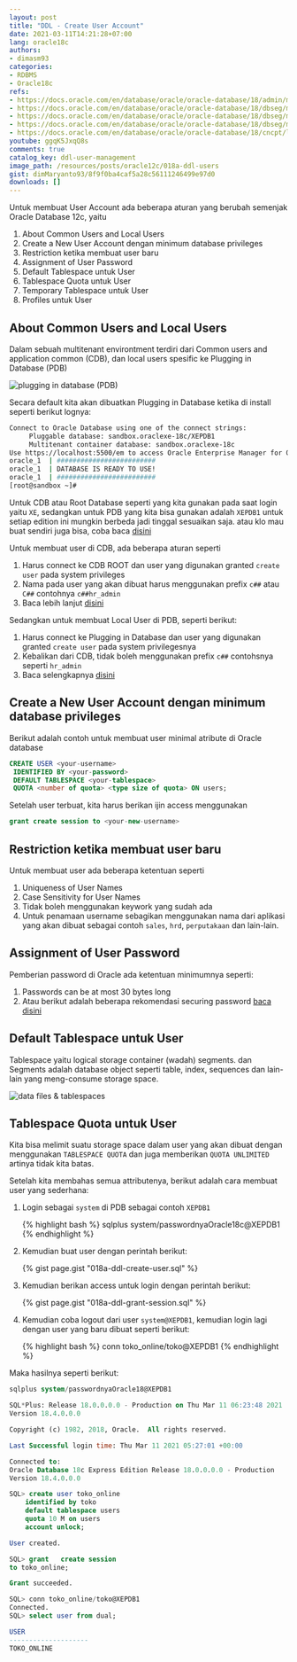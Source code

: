 ```yaml
---
layout: post
title: "DDL - Create User Account"
date: 2021-03-11T14:21:28+07:00
lang: oracle18c
authors:
- dimasm93
categories:
- RDBMS
- Oracle18c
refs: 
- https://docs.oracle.com/en/database/oracle/oracle-database/18/admin/managing-users-and-securing-the-database.html#GUID-B20E4AFB-592E-42BD-8485-36EEDA033035
- https://docs.oracle.com/en/database/oracle/oracle-database/18/dbseg/managing-security-for-oracle-database-users.html#GUID-4C383489-6BB4-439A-8293-42F9E6191C85
- https://docs.oracle.com/en/database/oracle/oracle-database/18/dbseg/managing-security-for-oracle-database-users.html#GUID-81D0494C-E838-4DD9-AC82-B56473F98D06
- https://docs.oracle.com/en/database/oracle/oracle-database/18/dbseg/managing-security-for-oracle-database-users.html#GUID-E7CA1DB2-54E2-427D-A69A-BF53DA74FCE1
- https://docs.oracle.com/en/database/oracle/oracle-database/18/cncpt/logical-storage-structures.html#GUID-3502CA78-FBC9-4927-B455-0ECB22E53066
youtube: ggqK5JxqQ8s
comments: true
catalog_key: ddl-user-management
image_path: /resources/posts/oracle12c/018a-ddl-users
gist: dimMaryanto93/8f9f0ba4caf5a28c56111246499e97d0
downloads: []
---
```


Untuk membuat User Account ada beberapa aturan yang berubah semenjak Oracle Database 12c, yaitu 

1. About Common Users and Local Users
2. Create a New User Account dengan minimum database privileges 
3. Restriction ketika membuat user baru
4. Assignment of User Password
5. Default Tablespace untuk User
6. Tablespace Quota untuk User
7. Temporary Tablespace untuk User
8. Profiles untuk User

## About Common Users and Local Users

Dalam sebuah multitenant environtment terdiri dari Common users and application common (CDB), dan local users spesific ke Plugging in Database (PDB)

![plugging in database (PDB)](https://docs.oracle.com/en/database/oracle/oracle-database/18/dbseg/img/dbseg_vm_011a.png)

Secara default kita akan dibuatkan Plugging in Database ketika di install seperti berikut lognya:

```bash
Connect to Oracle Database using one of the connect strings:
     Pluggable database: sandbox.oraclexe-18c/XEPDB1
     Multitenant container database: sandbox.oraclexe-18c
Use https://localhost:5500/em to access Oracle Enterprise Manager for Oracle Database XE
oracle_1  | #########################
oracle_1  | DATABASE IS READY TO USE!
oracle_1  | #########################
[root@sandbox ~]#
```

Untuk CDB atau Root Database seperti yang kita gunakan pada saat login yaitu `XE`, sedangkan untuk PDB yang kita bisa gunakan adalah `XEPDB1` untuk setiap edition ini mungkin berbeda jadi tinggal sesuaikan saja. atau klo mau buat sendiri juga bisa, coba baca [disini](https://docs.oracle.com/en/database/oracle/oracle-database/18/dbseg/managing-security-for-oracle-database-users.html#GUID-81D0494C-E838-4DD9-AC82-B56473F98D06)

Untuk membuat user di CDB, ada beberapa aturan seperti

1. Harus connect ke CDB ROOT dan user yang digunakan granted `create user` pada system privileges
2. Nama pada user yang akan dibuat harus menggunakan prefix `c##` atau `C##` contohnya `c##hr_admin`
3. Baca lebih lanjut [disini](https://docs.oracle.com/en/database/oracle/oracle-database/18/dbseg/managing-security-for-oracle-database-users.html#GUID-E7CA1DB2-54E2-427D-A69A-BF53DA74FCE1)

Sedangkan untuk membuat Local User di PDB, seperti berikut:

1. Harus connect ke Plugging in Database dan user yang digunakan granted `create user` pada system privilegesnya
2. Kebalikan dari CDB, tidak boleh menggunakan prefix `c##` contohsnya seperti `hr_admin`
3. Baca selengkapnya [disini](https://docs.oracle.com/en/database/oracle/oracle-database/18/dbseg/managing-security-for-oracle-database-users.html#GUID-AC05DF7C-618A-4C72-9F9A-89FBDB734AD0)

## Create a New User Account dengan minimum database privileges 

Berikut adalah contoh untuk membuat user minimal atribute di Oracle database

```sql
CREATE USER <your-username> 
 IDENTIFIED BY <your-password> 
 DEFAULT TABLESPACE <your-tablespace> 
 QUOTA <number of quota> <type size of quota> ON users;
```

Setelah user terbuat, kita harus berikan ijin access menggunakan 

```sql
grant create session to <your-new-username>
```

## Restriction ketika membuat user baru

Untuk membuat user ada beberapa ketentuan seperti 

1. Uniqueness of User Names
2. Case Sensitivity for User Names
3. Tidak boleh menggunakan keywork yang sudah ada
4. Untuk penamaan username sebagikan menggunakan nama dari aplikasi yang akan dibuat sebagai contoh `sales`, `hrd`, `perputakaan` dan lain-lain.

## Assignment of User Password

Pemberian password di Oracle ada ketentuan minimumnya seperti:

1. Passwords can be at most 30 bytes long
2. Atau berikut adalah beberapa rekomendasi securing password [baca disini](https://docs.oracle.com/en/database/oracle/oracle-database/18/dbseg/keeping-your-oracle-database-secure.html#GUID-451679EB-8676-47E6-82A6-DF025FD65156)

## Default Tablespace untuk User

Tablespace yaitu logical storage container (wadah) segments. dan Segments adalah database object seperti table, index, sequences dan lain-lain yang meng-consume storage space.

![data files & tablespaces](https://docs.oracle.com/en/database/oracle/oracle-database/18/cncpt/img/cncpt037.gif)

## Tablespace Quota untuk User

Kita bisa melimit suatu storage space dalam user yang akan dibuat dengan menggunakan `TABLESPACE QUOTA` dan juga memberikan `QUOTA UNLIMITED` artinya tidak kita batas.

Setelah kita membahas semua attributenya, berikut adalah cara membuat user yang sederhana:

1. Login sebagai `system` di PDB sebagai contoh `XEPDB1`

    {% highlight bash %}
    sqlplus system/passwordnyaOracle18c@XEPDB1
    {% endhighlight %}

2. Kemudian buat user dengan perintah berikut:

    {% gist page.gist "018a-ddl-create-user.sql" %}

3. Kemudian berikan access untuk login dengan perintah berikut:

    {% gist page.gist "018a-ddl-grant-session.sql" %}

4. Kemudian coba logout dari user `system@XEPDB1`, kemudian login lagi dengan user yang baru dibuat seperti berikut:

    {% highlight bash %}
    conn toko_online/toko@XEPDB1
    {% endhighlight %}

Maka hasilnya seperti berikut:

```sql
sqlplus system/passwordnyaOracle18@XEPDB1

SQL*Plus: Release 18.0.0.0.0 - Production on Thu Mar 11 06:23:48 2021
Version 18.4.0.0.0

Copyright (c) 1982, 2018, Oracle.  All rights reserved.

Last Successful login time: Thu Mar 11 2021 05:27:01 +00:00

Connected to:
Oracle Database 18c Express Edition Release 18.0.0.0.0 - Production
Version 18.4.0.0.0

SQL> create user toko_online
    identified by toko
    default tablespace users
    quota 10 M on users
    account unlock;

User created.

SQL> grant   create session
to toko_online;

Grant succeeded.

SQL> conn toko_online/toko@XEPDB1
Connected.
SQL> select user from dual;

USER
--------------------
TOKO_ONLINE
```